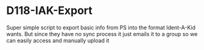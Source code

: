 # D118-IAK-Export
Super simple script to export basic info from PS into the format Ident-A-Kid wants. But since they have no sync process it just emails it to a group so we can easily access and manually upload it
